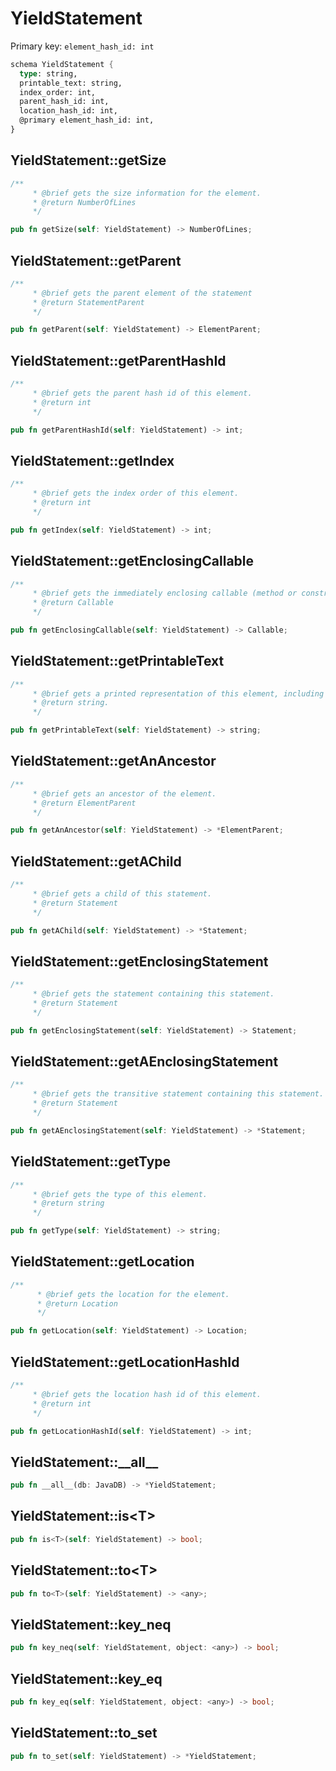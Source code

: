 # YieldStatement

Primary key: `element_hash_id: int`

```rust
schema YieldStatement {
  type: string,
  printable_text: string,
  index_order: int,
  parent_hash_id: int,
  location_hash_id: int,
  @primary element_hash_id: int,
}
```
## YieldStatement::getSize

```rust
/**
     * @brief gets the size information for the element.
     * @return NumberOfLines
     */
```
```rust
pub fn getSize(self: YieldStatement) -> NumberOfLines;
```
## YieldStatement::getParent

```rust
/**
     * @brief gets the parent element of the statement
     * @return StatementParent 
     */
```
```rust
pub fn getParent(self: YieldStatement) -> ElementParent;
```
## YieldStatement::getParentHashId

```rust
/**
     * @brief gets the parent hash id of this element.
     * @return int
     */
```
```rust
pub fn getParentHashId(self: YieldStatement) -> int;
```
## YieldStatement::getIndex

```rust
/**
     * @brief gets the index order of this element.
     * @return int
     */
```
```rust
pub fn getIndex(self: YieldStatement) -> int;
```
## YieldStatement::getEnclosingCallable

```rust
/**
     * @brief gets the immediately enclosing callable (method or constructor) whose body contains this statement.
     * @return Callable 
     */
```
```rust
pub fn getEnclosingCallable(self: YieldStatement) -> Callable;
```
## YieldStatement::getPrintableText

```rust
/**
     * @brief gets a printed representation of this element, including its structure where applicable.
     * @return string.
     */
```
```rust
pub fn getPrintableText(self: YieldStatement) -> string;
```
## YieldStatement::getAnAncestor

```rust
/**
     * @brief gets an ancestor of the element.
     * @return ElementParent 
     */
```
```rust
pub fn getAnAncestor(self: YieldStatement) -> *ElementParent;
```
## YieldStatement::getAChild

```rust
/**
     * @brief gets a child of this statement.
     * @return Statement 
     */
```
```rust
pub fn getAChild(self: YieldStatement) -> *Statement;
```
## YieldStatement::getEnclosingStatement

```rust
/**
     * @brief gets the statement containing this statement.
     * @return Statement 
     */
```
```rust
pub fn getEnclosingStatement(self: YieldStatement) -> Statement;
```
## YieldStatement::getAEnclosingStatement

```rust
/**
     * @brief gets the transitive statement containing this statement.
     * @return Statement 
     */
```
```rust
pub fn getAEnclosingStatement(self: YieldStatement) -> *Statement;
```
## YieldStatement::getType

```rust
/**
     * @brief gets the type of this element.
     * @return string
     */
```
```rust
pub fn getType(self: YieldStatement) -> string;
```
## YieldStatement::getLocation

```rust
/**
      * @brief gets the location for the element.
      * @return Location
      */
```
```rust
pub fn getLocation(self: YieldStatement) -> Location;
```
## YieldStatement::getLocationHashId

```rust
/**
     * @brief gets the location hash id of this element.
     * @return int
     */
```
```rust
pub fn getLocationHashId(self: YieldStatement) -> int;
```
## YieldStatement::\_\_all\_\_

```rust
pub fn __all__(db: JavaDB) -> *YieldStatement;
```
## YieldStatement::is\<T\>

```rust
pub fn is<T>(self: YieldStatement) -> bool;
```
## YieldStatement::to\<T\>

```rust
pub fn to<T>(self: YieldStatement) -> <any>;
```
## YieldStatement::key\_neq

```rust
pub fn key_neq(self: YieldStatement, object: <any>) -> bool;
```
## YieldStatement::key\_eq

```rust
pub fn key_eq(self: YieldStatement, object: <any>) -> bool;
```
## YieldStatement::to\_set

```rust
pub fn to_set(self: YieldStatement) -> *YieldStatement;
```
